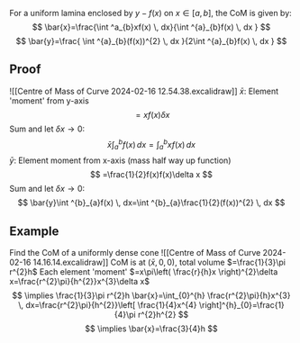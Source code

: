 For a uniform lamina enclosed by $y-f(x)$ on $x \in[a,b]$, the CoM is given by:
$$
\bar{x}=\frac{\int ^a_{b}xf(x) \, dx}{\int ^{a}_{b}f(x) \, dx }
$$
$$
\bar{y}=\frac{ \int ^{a}_{b}(f(x))^{2} \, dx  }{2\int ^{a}_{b}f(x) \, dx }
$$
## Proof
![[Centre of Mass of Curve 2024-02-16 12.54.38.excalidraw]]
$\bar{x}$: Element 'moment' from y-axis
$$
=x f(x)\delta x
$$
Sum and let $\delta x\to0$:
$$
\bar{x}\int ^{b}_{a}f(x) \, dx =\int ^{b}_{a}xf(x) \, dx 
$$
$\bar{y}$: Element moment from x-axis (mass half way up function)
$$
=\frac{1}{2}f(x)f(x)\delta x
$$
Sum and let $\delta x\to 0$:
$$
\bar{y}\int ^{b}_{a}f(x) \, dx=\int ^{b}_{a}\frac{1}{2}(f(x))^{2} \, dx 
$$
## Example
Find the CoM of a uniformly dense cone
![[Centre of Mass of Curve 2024-02-16 14.16.14.excalidraw]]
CoM is at $(\bar{x},0,0)$, total volume $=\frac{1}{3}\pi r^{2}h$
Each element 'moment' $=x\pi\left( \frac{r}{h}x \right)^{2}\delta x=\frac{r^{2}\pi}{h^{2}}x^{3}\delta x$
$$
\implies \frac{1}{3}\pi r^{2}h \bar{x}=\int_{0}^{h} \frac{r^{2}\pi}{h}x^{3} \, dx=\frac{r^{2}\pi}{h^{2}}\left[ \frac{1}{4}x^{4} \right]^{h}_{0}=\frac{1}{4}\pi r^{2}h^{2} 
$$
$$
\implies \bar{x}=\frac{3}{4}h
$$
